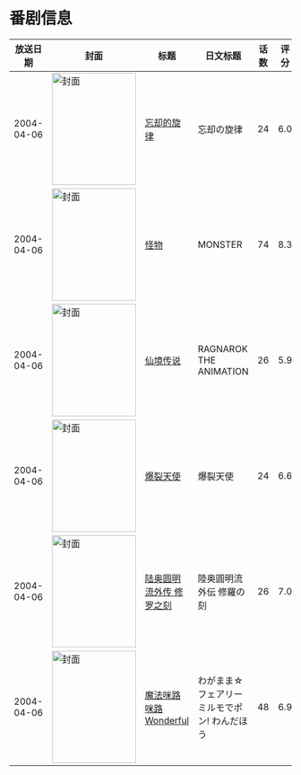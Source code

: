 # 番剧信息

|放送日期|封面|标题|日文标题|话数|评分|评分人数|
|---|---|---|---|---|---|---|
|2004-04-06|<img src="//lain.bgm.tv/pic/cover/c/6f/aa/329_L7HL1.jpg" alt="封面" style="width:150px;height:200px;object-fit:cover;">|[忘却的旋律](https://bangumi.tv/subject/329)|忘却の旋律|24|6.0|149人评分|
|2004-04-06|<img src="//lain.bgm.tv/pic/cover/c/e4/dd/1959_W3w23.jpg" alt="封面" style="width:150px;height:200px;object-fit:cover;">|[怪物](https://bangumi.tv/subject/1959)|MONSTER|74|8.3|3535人评分|
|2004-04-06|<img src="//lain.bgm.tv/pic/cover/c/da/b4/3407_9CmeE.jpg" alt="封面" style="width:150px;height:200px;object-fit:cover;">|[仙境传说](https://bangumi.tv/subject/3407)|RAGNAROK THE ANIMATION|26|5.9|252人评分|
|2004-04-06|<img src="//lain.bgm.tv/pic/cover/c/0f/d7/4471_Wfdy2.jpg" alt="封面" style="width:150px;height:200px;object-fit:cover;">|[爆裂天使](https://bangumi.tv/subject/4471)|爆裂天使|24|6.6|207人评分|
|2004-04-06|<img src="//lain.bgm.tv/pic/cover/c/e1/8b/20996_eY8E7.jpg" alt="封面" style="width:150px;height:200px;object-fit:cover;">|[陆奥圆明流外传 修罗之刻](https://bangumi.tv/subject/20996)|陸奥圓明流外伝 修羅の刻|26|7.0|74人评分|
|2004-04-06|<img src="//lain.bgm.tv/pic/cover/c/16/66/139340_1ZNAV.jpg" alt="封面" style="width:150px;height:200px;object-fit:cover;">|[魔法咪路咪路Wonderful](https://bangumi.tv/subject/139340)|わがまま☆フェアリー ミルモでポン! わんだほう|48|6.9|29人评分|
